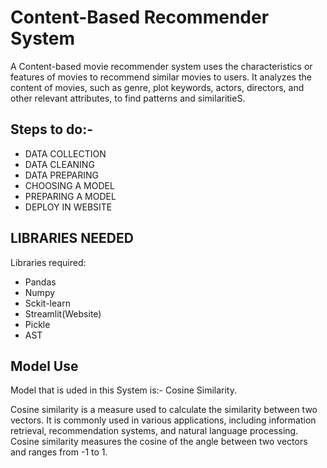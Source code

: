 # Content-Based Recommender System
 
 A Content-based movie recommender system uses the characteristics or features of movies to recommend similar movies to users. It analyzes the content of movies, such as genre, plot keywords, actors, directors, and other relevant attributes, to find patterns and similaritieS.
 
 ## Steps to do:-
 
 - DATA COLLECTION
 - DATA CLEANING
 - DATA PREPARING
 - CHOOSING A MODEL
 - PREPARING A MODEL
 - DEPLOY IN WEBSITE

## LIBRARIES NEEDED

Libraries required:
* Pandas
* Numpy
* Sckit-learn
* Streamlit(Website)
* Pickle
* AST
 
 ## Model Use
  
 Model that is uded in this System is:- Cosine  Similarity.
 
 Cosine similarity is a measure used to calculate the similarity between two vectors. It is commonly used in various applications, including information retrieval, recommendation systems, and natural language processing. Cosine similarity measures the cosine of the angle between two vectors and ranges from -1 to 1.
